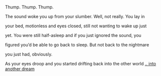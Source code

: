 Thump. Thump. Thump.

The sound woke you up from your slumber. Well, not really. You lay in

your bed, motionless and eyes closed, still not wanting to wake up just

yet. You were still half-asleep and if you just ignored the sound, you

figured you’d be able to go back to sleep. But not back to the nightmare

you just had, obviously.

As your eyes droop and you started drifting back into the other world [.. into another dream](dream2/dream2.md)
